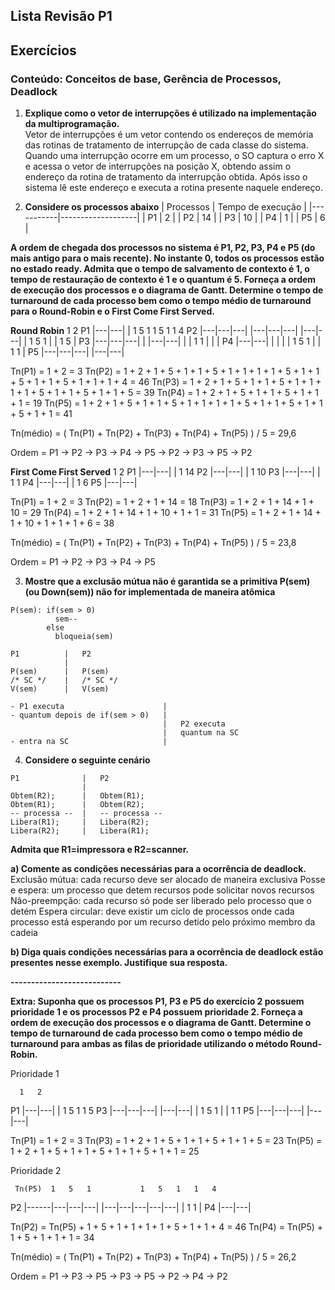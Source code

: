 ## Lista Revisão P1
## Exercícios

### Conteúdo: Conceitos de base, Gerência de Processos, Deadlock

1. **Explique como o vetor de interrupções é utilizado na implementação da multiprogramação.**<br/>
Vetor de interrupções é um vetor contendo os endereços de memória das rotinas de tratamento de interrupção de cada classe do sistema. Quando uma interrupção ocorre em um processo, o SO captura o erro X e acessa o vetor de interrupções na posição X, obtendo assim o endereço da rotina de tratamento da interrupção obtida. Após isso o sistema lê este endereço e executa a rotina presente naquele endereço.

2. **Considere os processos abaixo**
| Processos | Tempo de execução |
|-----------|-------------------|
| P1        | 2                 |
| P2        | 14                |
| P3        | 10                |
| P4        | 1                 |
| P5        | 6                 |

**A ordem de chegada dos processos no sistema é P1, P2, P3, P4 e P5 (do mais antigo para o mais recente). No instante 0, todos os processos estão no estado ready. Admita que o tempo de salvamento de contexto é 1, o tempo de restauração de contexto é 1 e o quantum é 5. Forneça a ordem de execução dos processos e o diagrama de Gantt. Determine o tempo de turnaround de cada processo bem como o tempo médio de turnaround para o Round-Robin e o First Come First Served.**<br/>

**Round Robin**
      1   2
P1  |---|---|
            | 1   5   1                                   1   5   1                   1   4 
P2          |---|---|---|                               |---|---|---|               |---|---|
                        | 1   5   1                     |           | 1   5         |
P3                      |---|---|---|                   |           |---|---|       |
                                    | 1   1             |                   |       |
P4                                  |---|---|           |                   |       |
                                            | 1   5   1 |                   | 1   1 |
P5                                          |---|---|---|                   |---|---|

Tn(P1) = 1 + 2 = 3
Tn(P2) = 1 + 2 + 1 + 5 + 1 + 1 + 5 + 1 + 1 + 1 + 1 + 5 + 1 + 1 + 5 + 1 + 1 + 5 + 1 + 1 + 1 + 4 = 46
Tn(P3) = 1 + 2 + 1 + 5 + 1 + 1 + 5 + 1 + 1 + 1 + 1 + 5 + 1 + 1 + 5 + 1 + 1 + 5 = 39
Tn(P4) = 1 + 2 + 1 + 5 + 1 + 1 + 5 + 1 + 1 + 1 = 19
Tn(P5) = 1 + 2 + 1 + 5 + 1 + 1 + 5 + 1 + 1 + 1 + 1 + 5 + 1 + 1 + 5 + 1 + 1 + 5 + 1 + 1 = 41

Tn(médio) = ( Tn(P1) + Tn(P2) + Tn(P3) + Tn(P4) + Tn(P5) ) / 5 = 29,6

Ordem = P1 -> P2 -> P3 -> P4 -> P5 -> P2 -> P3 -> P5 -> P2

**First Come First Served**
      1   2
P1  |---|---|
            | 1   14
P2          |---|---|
                    | 1   10
P3                  |---|---|
                            | 1   1
P4                          |---|---|
                                    | 1   6
P5                                  |---|---|

Tn(P1) = 1 + 2 = 3
Tn(P2) = 1 + 2 + 1 + 14 = 18
Tn(P3) = 1 + 2 + 1 + 14 + 1 + 10 = 29
Tn(P4) = 1 + 2 + 1 + 14 + 1 + 10 + 1 + 1 = 31
Tn(P5) = 1 + 2 + 1 + 14 + 1 + 10 + 1 + 1 + 1 + 6 = 38

Tn(médio) = ( Tn(P1) + Tn(P2) + Tn(P3) + Tn(P4) + Tn(P5) ) / 5 = 23,8

Ordem = P1 -> P2 -> P3 -> P4 -> P5


3. **Mostre que a exclusão mútua não é garantida se a primitiva P(sem) (ou Down(sem)) não for implementada de maneira atômica**<br/>

```
P(sem): if(sem > 0)
          sem--
        else
          bloqueia(sem)
```

```
P1          |   P2
            |   
P(sem)      |   P(sem)
/* SC */    |   /* SC */
V(sem)      |   V(sem)
```

```
- P1 executa                      |
- quantum depois de if(sem > 0)   |
                                  |   P2 executa
                                  |   quantum na SC
- entra na SC                     |
```

4. **Considere o seguinte cenário**
```
P1              |   P2
                |
Obtem(R2);      |   Obtem(R1);
Obtem(R1);      |   Obtem(R2);
-- processa --  |   -- processa --
Libera(R1);     |   Libera(R2);
Libera(R2);     |   Libera(R1);
```

**Admita que R1=impressora e R2=scanner.**<br/>

**a) Comente as condições necessárias para a ocorrência de deadlock.**<br/>
Exclusão mútua: cada recurso deve ser alocado de maneira exclusiva
Posse e espera: um processo que detem recursos pode solicitar novos recursos
Não-preempção: cada recurso só pode ser liberado pelo processo que o detém
Espera circular: deve existir um ciclo de processos onde cada processo está esperando por um recurso detido pelo próximo membro da cadeia

**b) Diga quais condições necessárias para a ocorrência de deadlock estão presentes nesse exemplo. Justifique sua resposta.**<br/>


**---------------------------**<br/>

**Extra: Suponha que os processos P1, P3 e P5 do exercício 2 possuem prioridade 1 e os processos P2 e P4 possuem prioridade 2. Forneça a ordem de execução dos processos e o diagrama de Gantt. Determine o tempo de turnaround de cada processo bem como o tempo médio de turnaround para ambas as filas de prioridade utilizando o método Round-Robin.**

Prioridade 1

      1   2
P1  |---|---|
            | 1   5   1               1   5
P3          |---|---|---|           |---|---|
                        | 1   5   1 |       | 1   1
P5                      |---|---|---|       |---|---|

Tn(P1) = 1 + 2 = 3
Tn(P3) = 1 + 2 + 1 + 5 + 1 + 1 + 5 + 1 + 1 + 5 = 23
Tn(P5) = 1 + 2 + 1 + 5 + 1 + 1 + 5 + 1 + 1 + 5 + 1 + 1 = 25

Prioridade 2

     Tn(P5)  1   5   1           1   5   1   1   4
P2  |------|---|---|---|       |---|---|---|---|---|
                       | 1   1 |
P4                     |---|---|

Tn(P2) = Tn(P5) + 1 + 5 + 1 + 1 + 1 + 1 + 5 + 1 + 1 + 4 = 46
Tn(P4) = Tn(P5) + 1 + 5 + 1 + 1 + 1 = 34

Tn(médio) = ( Tn(P1) + Tn(P2) + Tn(P3) + Tn(P4) + Tn(P5) ) / 5 = 26,2

Ordem = P1 -> P3 -> P5 -> P3 -> P5 -> P2 -> P4 -> P2
